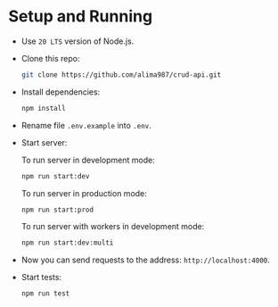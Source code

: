# Setup and Running

- Use `20 LTS` version of Node.js.
- Clone this repo:

    ```bash
    git clone https://github.com/alima987/crud-api.git
    ```

- Install dependencies:

    ```bash
    npm install
    ```

- Rename file `.env.example` into `.env`.
- Start server:

    To run server in development mode:

    ```bash
    npm run start:dev
    ```

    To run server in production mode:

    ```bash
    npm run start:prod
    ```

    To run server with workers in development mode:

    ```bash
    npm run start:dev:multi
    ```

- Now you can send requests to the address: `http://localhost:4000`.
- Start tests:

    ```bash
    npm run test
    ```

